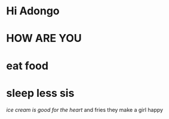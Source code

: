 # Hi Adongo
# HOW ARE YOU
# eat food
# sleep less sis
_ice cream is good for the heart_
and fries they make a girl happy

